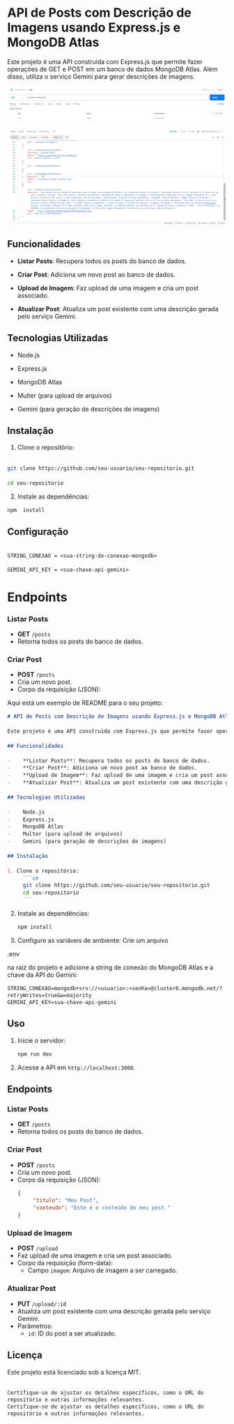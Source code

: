 # API de Posts com Descrição de Imagens usando Express.js e MongoDB Atlas

Este projeto é uma API construída com Express.js que permite fazer operações de GET e POST em um banco de dados MongoDB Atlas. Além disso, utiliza o serviço Gemini para gerar descrições de imagens.

![Resultado da API](./src/assests/result.png)

## Funcionalidades

-    **Listar Posts**: Recupera todos os posts do banco de dados.

-    **Criar Post**: Adiciona um novo post ao banco de dados.

-    **Upload de Imagem**: Faz upload de uma imagem e cria um post associado.

-    **Atualizar Post**: Atualiza um post existente com uma descrição gerada pelo serviço Gemini.

## Tecnologias Utilizadas

-    Node.js

-    Express.js

-    MongoDB Atlas

-    Multer (para upload de arquivos)

-    Gemini (para geração de descrições de imagens)

## Instalação

1. Clone o repositório:

```sh

git clone https://github.com/seu-usuario/seu-repositorio.git

cd seu-repositorio

```

2. Instale as dependências:

```sh
npm  install
```

## Configuração

```properties

STRING_CONEXAO = <sua-string-de-conexao-mongodb>

GEMINI_API_KEY = <sua-chave-api-gemini>

```

# Endpoints

### Listar Posts

-    **GET** `/posts`
-    Retorna todos os posts do banco de dados.

### Criar Post

-    **POST** `/posts`
-    Cria um novo post.
-    Corpo da requisição (JSON):

Aqui está um exemplo de README para o seu projeto:

````markdown
# API de Posts com Descrição de Imagens usando Express.js e MongoDB Atlas

Este projeto é uma API construída com Express.js que permite fazer operações de GET e POST em um banco de dados MongoDB Atlas. Além disso, utiliza o serviço Gemini para gerar descrições de imagens.

## Funcionalidades

-    **Listar Posts**: Recupera todos os posts do banco de dados.
-    **Criar Post**: Adiciona um novo post ao banco de dados.
-    **Upload de Imagem**: Faz upload de uma imagem e cria um post associado.
-    **Atualizar Post**: Atualiza um post existente com uma descrição gerada pelo serviço Gemini.

## Tecnologias Utilizadas

-    Node.js
-    Express.js
-    MongoDB Atlas
-    Multer (para upload de arquivos)
-    Gemini (para geração de descrições de imagens)

## Instalação

1. Clone o repositório:
     ```sh
     git clone https://github.com/seu-usuario/seu-repositorio.git
     cd seu-repositorio
     ```
````

2. Instale as dependências:

     ```sh
     npm install
     ```

3. Configure as variáveis de ambiente:
   Crie um arquivo

.env

na raiz do projeto e adicione a string de conexão do MongoDB Atlas e a chave da API do Gemini:

```properties
STRING_CONEXAO=mongodb+srv://<usuario>:<senha>@cluster0.mongodb.net/?retryWrites=true&w=majority
GEMINI_API_KEY=sua-chave-api-gemini
```

## Uso

1. Inicie o servidor:

     ```sh
     npm run dev
     ```

2. Acesse a API em `http://localhost:3000`.

## Endpoints

### Listar Posts

-    **GET** `/posts`
-    Retorna todos os posts do banco de dados.

### Criar Post

-    **POST** `/posts`
-    Cria um novo post.
-    Corpo da requisição (JSON):
     ```json
     {
          "titulo": "Meu Post",
          "conteudo": "Este é o conteúdo do meu post."
     }
     ```

### Upload de Imagem

-    **POST** `/upload`
-    Faz upload de uma imagem e cria um post associado.
-    Corpo da requisição (form-data):
     -    Campo `imagem`: Arquivo de imagem a ser carregado.

### Atualizar Post

-    **PUT** `/upload/:id`
-    Atualiza um post existente com uma descrição gerada pelo serviço Gemini.
-    Parâmetros:
     -    `id`: ID do post a ser atualizado.

## Licença

Este projeto está licenciado sob a licença MIT.

```

Certifique-se de ajustar os detalhes específicos, como o URL do repositório e outras informações relevantes.
Certifique-se de ajustar os detalhes específicos, como o URL do repositório e outras informações relevantes.
```
